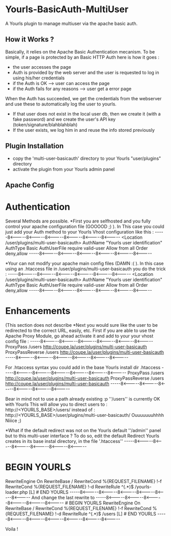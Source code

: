 Yourls-BasicAuth-MultiUser
==========================

A Yourls plugin to manage multiuser via the apache basic auth.

How it Works ?
--------------
Basically, it relies on the Apache Basic Authentication mecanism.
To be simple, if a page is protected by an Basic HTTP Auth here is how it goes :
* the user accesses the page
* Auth is provided by the web server and the user is requested to log in using his/her credentials
* if the Auth is OK --> user can access the page
* if the Auth fails for any reasons --> user get a error page

When the Auth has succeeded, we get the credentials from the webserver and use these to automatically log the user to yourls.
* If that user does not exist in the local user db, then we create it (with a fake password) and we create the user's API key (token/signature/blahblahblah)
* If the user exists, we log him in and reuse the info stored previously

Plugin Installation
-------------------

* copy the 'multi-user-basicauth' directory to your Yourls "user/plugins" directory
* activate the plugin from your Yourls admin panel


Apache Config
-------------

Authentication
==============

Several Methods are possible.
*First you are selfhosted and you fully control your apache configuration file (GOOOOD ;) ).
In This case you could just add your Auth method to your Yourls Vhost configuration like this :
-----8<-----8<-----8<-----8<-----8<-----8<-----
<Location /user/plugins/multi-user-basicauth>
        AuthName "Yourls user identification"
        AuthType Basic
        AuthUserFile <path to your htpasswd file>
        require valid-user
        Allow from all
        Order deny,allow
</Location>
-----8<-----8<-----8<-----8<-----8<-----8<-----

*Your can not modify your apache main config files (DAMN :( ).
In this case using an .htaccess file in /user/plugins/multi-user-basicauth you do the trick :
-----8<-----8<-----8<-----8<-----8<-----8<-----
<Location /user/plugins/multi-user-basicauth>
        AuthName "Yourls user identification"
        AuthType Basic
        AuthUserFile <path to your htpasswd file>
        require valid-user
        Allow from all
        Order deny,allow
</Location>
-----8<-----8<-----8<-----8<-----8<-----8<-----

Enhancements
============
(This section does not describe 
*Next you would sure like the user to be redirected to the correct URL, easily, etc.
First if you are able to use the Apache Proxy Module, go ahead activate it and add to your your vhost config file :
-----8<-----8<-----8<-----8<-----8<-----8<-----
	   ProxyPass /users http://coupe.la/user/plugins/multi-user-basicauth
	   ProxyPassReverse /users http://coupe.la/user/plugins/multi-user-basicauth
-----8<-----8<-----8<-----8<-----8<-----8<-----

For .htaccess syntax you could add in the base Yourls install dir .htaccess
-----8<-----8<-----8<-----8<-----8<-----8<-----
	<IfModule mod_proxy.c>
	   ProxyPass /users http://coupe.la/user/plugins/multi-user-basicauth
	   ProxyPassReverse /users http://coupe.la/user/plugins/multi-user-basicauth
	</IfModule>
-----8<-----8<-----8<-----8<-----8<-----8<-----

Bear in mind not to use a path already existing :p ''/users'' is currently OK with Yourls
This will allow you to direct users to :
http://<YOURLS_BASE>/users/
instead of :
http://<YOURLS_BASE>/user/plugins/multi-user-basicauth/
Ouuuuuuuhhhh Niiice ;)

*What if the default redirect was not on the Yourls default ''/admin'' panel but to this multi-user interface ?
To do so, edit the default Redirect Yourls creates in its base instal directory, in the file '.htaccess''
-----8<-----8<-----8<-----8<-----8<-----8<-----
# BEGIN YOURLS
<IfModule mod_rewrite.c>
RewriteEngine On
RewriteBase /
RewriteCond %{REQUEST_FILENAME} !-f
RewriteCond %{REQUEST_FILENAME} !-d
RewriteRule ^(.*)$ /yourls-loader.php [L]
</IfModule>
# END YOURLS
-----8<-----8<-----8<-----8<-----8<-----8<-----
And change the last rewrite to
-----8<-----8<-----8<-----8<-----8<-----8<-----
# BEGIN YOURLS
<IfModule mod_rewrite.c>
RewriteEngine On
RewriteBase /
RewriteCond %{REQUEST_FILENAME} !-f
RewriteCond %{REQUEST_FILENAME} !-d
RewriteRule ^(.*)$ /users [L]
</IfModule>
# END YOURLS
-----8<-----8<-----8<-----8<-----8<-----8<-----

Voila !
